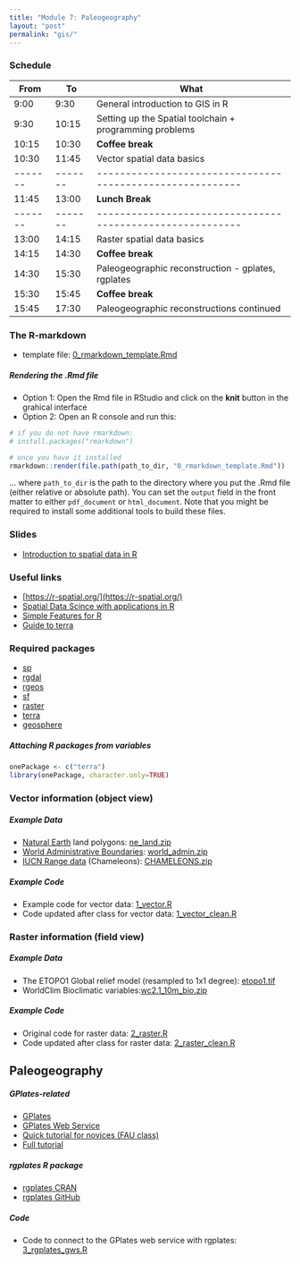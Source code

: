 ```yaml
---
title: "Module 7: Paleogeography"
layout: "post" 
permalink: "gis/"
---
```


### Schedule

| From  | To    | What                                                    |
|-------|-------|---------------------------------------------------------|
| 9:00  | 9:30  | General introduction to GIS in R                        |
| 9:30  | 10:15 | Setting up the Spatial toolchain + programming problems |
| 10:15 | 10:30 | **Coffee break**                                        |
| 10:30 | 11:45 | Vector spatial data basics                              |
|-------|-------|---------------------------------------------------------|
| 11:45 | 13:00 | **Lunch Break**                                         |
|-------|-------|---------------------------------------------------------|
| 13:00 | 14:15 | Raster spatial data basics                              |
| 14:15 | 14:30 | **Coffee break**                                        |
| 14:30 | 15:30 | Paleogeographic reconstruction - gplates, rgplates      |
| 15:30 | 15:45 | **Coffee break**                                        |
| 15:45 | 17:30 | Paleogeographic reconstructions continued               |


### The R-markdown

- template file: [0_rmarkdown_template.Rmd](https://www.dropbox.com/s/07n1fduh145h251/0_rmarkdown_template.Rmd?dl=1)

##### Rendering the .Rmd file

- Option 1: Open the Rmd file in RStudio and click on the **knit** button in the grahical interface 
- Option 2: Open an R console and run this:

```R
# if you do not have rmarkdown:
# install.packages("rmarkdown")

# once you have it installed
rmarkdown::render(file.path(path_to_dir, "0_rmarkdown_template.Rmd"))
```

... where `path_to_dir` is the path to the directory where you put the .Rmd file (either relative or absolute path). You can set the `output` field in the front matter to either `pdf_document` or `html_document`.
Note that you might be required to install some additional tools to build these files. 

### Slides

- [Introduction to spatial data in R]({{site.baseurl}}/slides/4_gis/2022-08-29_GIS_basics.pdf)

### Useful links

- [https://r-spatial.org/](https://r-spatial.org/)
- [Spatial Data Scince with applications in R](https://keen-swartz-3146c4.netlify.app/)
- [Simple Features for R](https://r-spatial.github.io/sf/)
- [Guide to terra](https://rspatial.org/terra/index.html)

### Required packages

- [sp](https://cran.r-project.org/package=sp)
- [rgdal](https://cran.r-project.org/package=rgdal)
- [rgeos](https://cran.r-project.org/package=rgeos)
- [sf](https://cran.r-project.org/package=sf)
- [raster](https://cran.r-project.org/package=raster)
- [terra](https://cran.r-project.org/package=terra)
- [geosphere](https://cran.r-project.org/package=geosphere)

##### Attaching R packages from variables

```R
onePackage <- c("terra")
library(onePackage, character.only=TRUE)
```


### Vector information (object view)

##### Example Data

- [Natural Earth](https://www.naturalearthdata.com/) land polygons: [ne_land.zip]({{site.baseurl}}/data/4_gis/data/ne_land.zip)
- [World Administrative Boundaries](https://public.opendatasoft.com/explore/dataset/world-administrative-boundaries/export/): [world_admin.zip]({{site.baseurl}}/data/4_gis/data/world_admin.zip)
- [IUCN Range data](https://www.iucnredlist.org/resources/spatial-data-download) (Chameleons): [CHAMELEONS.zip](https://www.dropbox.com/s/39uw249y6ppifx5/CHAMELEONS.zip?dl=1)

##### Example Code

- Example code for vector data: [1_vector.R]({{site.baseurl}}/data/4_gis/code/1_vector.R)
- Code updated after class for vector data: [1_vector_clean.R]({{site.baseurl}}/data/4_gis/code/1_vector_clean.R)

### Raster information (field view) 

##### Example Data

- The ETOPO1 Global relief model (resampled to 1x1 degree): [etopo1.tif]({{site.baseurl}}/data/4_gis/data/ETOPO1/ETOPO1_ice_c_20110606_tiff_1.tif)
- WorldClim Bioclimatic variables:[wc2.1_10m_bio.zip](https://biogeo.ucdavis.edu/data/worldclim/v2.1/base/wc2.1_10m_bio.zip)

##### Example Code

- Original code for raster data: [2_raster.R]({{site.baseurl}}/data/4_gis/code/2_raster.R)
- Code updated after class for raster data: [2_raster_clean.R]({{site.baseurl}}/data/4_gis/code/2_raster_clean.R)

## Paleogeography

##### GPlates-related

- [GPlates](https://www.gplates.org/)
- [GPlates Web Service](https://gwsdoc.gplates.org/)
- [Quick tutorial for novices (FAU class)](https://adamkocsis.github.io/se3-gplates/)
- [Full tutorial](https://sites.google.com/site/gplatestutorials/)

##### rgplates R package 

- [rgplates CRAN](https://cran.r-project.org/package=rgplates)
- [rgplates GitHub](https://github.com/adamkocsis/rgplates)

##### Code

- Code to connect to the GPlates web service with rgplates: [3_rgplates_gws.R]({{site.baseurl}}/data/4_gis/code/3_rgplates_gws.R)



